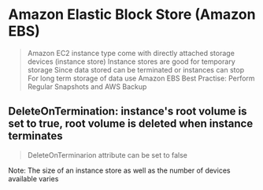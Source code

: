 # Amazon Elastic Block Store (Amazon EBS)

 > Amazon EC2 instance type come with directly attached storage devices (instance store)
 > Instance stores are good for temporary storage
 > Since data stored can be terminated or instances can stop
 > For long term storage of data use Amazon EBS
 > Best Practise: Perform Regular Snapshots and AWS Backup
 
## DeleteOnTermination: instance's root volume is set to true, root volume is deleted when instance terminates
 > DeleteOnTerminarion attribute can be set to false
 
Note: The size of an instance store as well as the number of devices available varies
